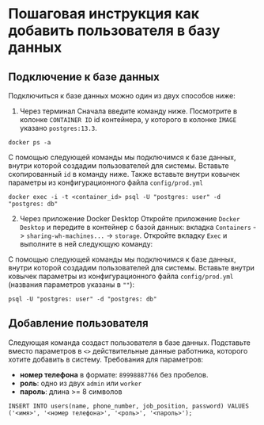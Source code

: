 # Пошаговая инструкция как добавить пользователя в базу данных

## Подключение к базе данных
Подключиться к базе данных можно один из двух способов ниже: 

1. Через терминал
Сначала введите команду ниже. Посмотрите в колонке `CONTAINER ID` id контейнера, у которого в колонке `IMAGE` указано `postgres:13.3`.
```
docker ps -a
```
С помощью следующей команды мы подключимся к базе данных, внутри которой создадим пользователей для системы.
Вставьте скопированный `id` в команду ниже. Также вставьте внутри ковычек параметры из конфигурационного файла `config/prod.yml` 
```
docker exec -i -t <container_id> psql -U "postgres: user" -d "postgres: db"
```
2. Через приложение Docker Desktop 
Откройте приложение `Docker Desktop` и передите в контейнер с базой данных: вкладка `Containers` -> `sharing-wh-machines...` -> `storage`. Откройте вкладку `Exec` и выполните в ней следующую команду:

С помощью следующей команды мы подключимся к базе данных, внутри которой создадим пользователей для системы.
Вставьте внутри ковычек параметры из конфигурационного файла `config/prod.yml` (названия параметров указаны в `""`): 

```
psql -U "postgres: user" -d "postgres: db"
```


## Добавление пользователя 
Следующая команда создаст пользователя в базе данных. Подставьте вместо параметров в `<>` действительные данные работника, которого хотите добавить в систему. Требования для параметров:
- **номер телефона** в формате: `89998887766` без пробелов.
- **роль**: одно из двух `admin` или `worker` 
- **пароль**: длина >= 8 символов 

```
INSERT INTO users(name, phone_number, job_position, password) VALUES ('<имя>', '<номер телефона>', '<роль>', '<пароль>');
```


